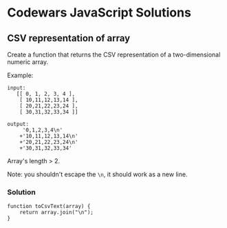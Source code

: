 # Codewars JavaScript Solutions

## CSV representation of array

Create a function that returns the CSV representation of a two-dimensional numeric array.

Example:

```
input:
   [[ 0, 1, 2, 3, 4 ],
    [ 10,11,12,13,14 ],
    [ 20,21,22,23,24 ],
    [ 30,31,32,33,34 ]]

output:
     '0,1,2,3,4\n'
    +'10,11,12,13,14\n'
    +'20,21,22,23,24\n'
    +'30,31,32,33,34'
```

Array's length > 2.

Note: you shouldn't escape the `\n`, it should work as a new line.

### Solution

```
function toCsvText(array) {
    return array.join("\n");
}
```
